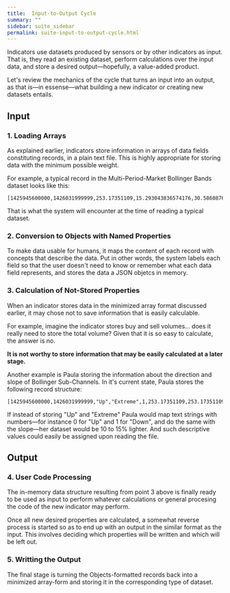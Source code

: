 ```yaml
---
title:  Input-to-Output Cycle
summary: ""
sidebar: suite_sidebar
permalink: suite-input-to-output-cycle.html
---
```


Indicators use datasets produced by sensors or by other indicators as input. That is, they read an existing dataset, perform calculations over the input data, and store a desired output—hopefully, a value-added product.

Let's review the mechanics of the cycle that turns an input into an output, as that is—in essense—what building a new indicator or creating new datasets entails.

## Input

### 1. Loading Arrays

As explained earlier, indicators store information in arrays of data fields constituting records, in a plain text file. This is highly appropriate for storing data with the minimum possible weight.

For example, a typical record in the Multi-Period-Market Bollinger Bands dataset looks like this:

```
[1425945600000,1426031999999,253.17351109,15.293043836574176,30.586087673148352]
```

That is what the system will encounter at the time of reading a typical dataset.


### 2. Conversion to Objects with Named Properties

To make data usable for humans, it maps the content of each record with concepts that describe the data. Put in other words, the system labels each field so that the user doesn't need to know or remember what each data field represents, and stores the data a JSON objetcs in memory.

### 3. Calculation of Not-Stored Properties

When an indicator stores data in the minimized array format discussed earlier, it may chose not to save information that is easily calculable.

For example, imagine the indicator stores buy and sell volumes... does it really need to store the total volume? Given that it is so easy to calculate, the answer is no. 

**It is not worthy to store information that may be easily calculated at a later stage.**

Another example is Paula storing the information about the direction and slope of Bollinger Sub-Channels. In it's current state, Paula stores the following record structure:

```
[1425945600000,1426031999999,"Up","Extreme",1,253.17351109,253.17351109,30.586087673148352,30.586087673148352]
```

If instead of storing "Up" and "Extreme" Paula would map text strings with numbers—for instance 0 for "Up" and 1 for "Down", and do the same with the slope—her dataset would be 10 to 15% lighter. And such descriptive values could easily be assigned upon reading the file.

## Output

### 4. User Code Processing

The in-memory data structure resulting from point 3 above is finally ready to be used as input to perform whatever calculations or general procesing the code of the new indicator may perform.

Once all new desired properties are calculated, a somewhat reverse process is started so as to end up with an output in the similar format as the input. This involves deciding which properties will be written and which will be left out.

### 5. Writting the Output

The final stage is turning the Objects-formatted records back into a minimized array-form and storing it in the corresponding type of dataset.





